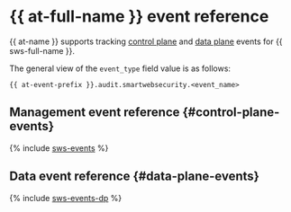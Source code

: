 # {{ at-full-name }} event reference

{{ at-name }} supports tracking [control plane](../audit-trails/concepts/format.md) and [data plane](../audit-trails/concepts/format-data-plane.md) events for {{ sws-full-name }}.

The general view of the `event_type` field value is as follows:

```text
{{ at-event-prefix }}.audit.smartwebsecurity.<event_name>
```

## Management event reference {#control-plane-events}

{% include [sws-events](../_includes/audit-trails/events/sws-events.md) %}

## Data event reference {#data-plane-events}

{% include [sws-events-dp](../_includes/audit-trails/events/sws-events-dp.md) %}

